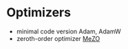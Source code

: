 # Optimizers
* minimal code version Adam, AdamW
* zeroth-order optimizer [MeZO](https://arxiv.org/abs/2305.17333)